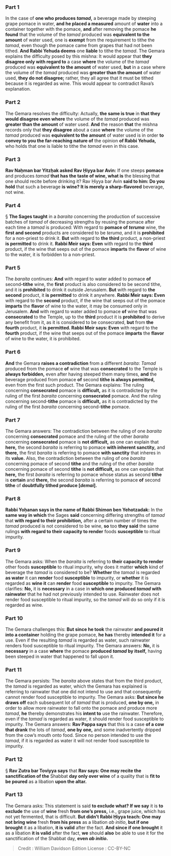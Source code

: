 
### Part 1
In the case of <b>one who produces <i>tamad</i>,</b> a beverage made by steeping grape pomace in water, <b>and he placed a measured</b> amount of <b>water</b> into a container together with the pomace, <b>and</b> after removing the pomace <b>he found</b> that the volume of the <i>tamad</i> produced was <b>equivalent to the amount</b> of water used, one is <b>exempt</b> from the requirement to tithe the <i>tamad</i>, even though the pomace came from grapes that had not been tithed. <b>And Rabbi Yehuda deems</b> one <b>liable</b> to tithe the <i>tamad</i>. The Gemara explains the difficulty posed by this mishna: It would appear that <b>they disagree only with regard to</b> a case <b>where</b> the volume of the <i>tamad</i> produced was <b>equivalent to the amount</b> of water used, <b>but</b> in a case where the volume of the <i>tamad</i> produced was <b>greater than the amount</b> of water used, <b>they do not disagree;</b> rather, they all agree that it must be tithed because it is regarded as wine. This would appear to contradict Rava’s explanation.

### Part 2
The Gemara resolves the difficulty: Actually, <b>the same is true</b> in <b>that they would disagree even where</b> the volume of the <i>tamad</i> produced was <b>greater than the amount</b> of water used. <b>And</b> the reason <b>that</b> the mishna records only that <b>they disagree</b> about a case <b>where</b> the volume of the <i>tamad</i> produced was <b>equivalent to the amount</b> of water used is in order <b>to convey to you the far-reaching nature of</b> the opinion <b>of Rabbi Yehuda,</b> who holds that one is liable to tithe the <i>tamad</i> even in this case.

### Part 3
<b>Rav Naḥman bar Yitzḥak asked Rav Ḥiyya bar Avin:</b> If one steeps <b>pomace</b> and produces <i>tamad</i> <b>that has the taste of wine, what is</b> the blessing that one should recite before drinking it? Rav Ḥiyya bar Avin <b>said to him: Do you hold</b> that such a beverage <b>is wine? It is merely a sharp-flavored</b> beverage, not wine.

### Part 4
§ <b>The Sages taught</b> in a <i>baraita</i> concerning the production of successive batches of <i>tamad</i> of decreasing strengths by reusing the pomace after each time a <i>tamad</i> is produced: With regard to <b>pomace of <i>teruma</i></b> wine, the <b>first and second</b> products are considered to be <i>teruma</i>, and it is <b>prohibited</b> for a non-priest to drink it. <b>But</b> with regard to <b>the third</b> product, a non-priest <b>is permitted</b> to drink it. <b>Rabbi Meir says: Even</b> with regard to the <b>third</b> product, if the wine that seeps out of the pomace <b>imparts</b> the <b>flavor</b> of wine to the water, it is forbidden to a non-priest.

### Part 5
The <i>baraita</i> continues: <b>And</b> with regard to water added to pomace <b>of</b> second<b>-tithe</b> wine, the <b>first</b> product is also considered to be second tithe, and it is <b>prohibited</b> to drink it outside Jerusalem. <b>But</b> with regard to <b>the second</b> product, it <b>is permitted</b> to drink it anywhere. <b>Rabbi Meir says: Even</b> with regard to the <b>second</b> product, if the wine that seeps out of the pomace <b>imparts</b> the <b>flavor</b> of wine to the water, it may be consumed only in Jerusalem. <b>And</b> with regard to water added to pomace <b>of</b> wine that was <b>consecrated</b> to the Temple, up to the <b>third</b> product it is <b>prohibited</b> to derive any benefit from it, as it is considered to be consecrated, <b>but</b> from <b>the fourth</b> product, it <b>is permitted. Rabbi Meir says: Even</b> with regard to the <b>fourth</b> product, if the wine that seeps out of the pomace <b>imparts</b> the <b>flavor</b> of wine to the water, it is prohibited.

### Part 6
<b>And</b> the Gemara <b>raises a contradiction</b> from a different <i>baraita</i>: <i>Tamad</i> produced from the pomace <b>of</b> wine that was <b>consecrated</b> to the Temple is <b>always forbidden,</b> even after having steeped them many times, <b>and</b> the beverage produced from pomace <b>of</b> second <b>tithe is always permitted,</b> even from the first such product. The Gemara explains: The ruling concerning <b>consecrated</b> pomace is <b>difficult,</b> as it is contradicted by the ruling of the first <i>baraita</i> concerning <b>consecrated</b> pomace. And the ruling concerning second-<b>tithe</b> pomace is <b>difficult,</b> as it is contradicted by the ruling of the first <i>baraita</i> concerning second-<b>tithe</b> pomace.

### Part 7
The Gemara answers: The contradiction between the ruling of one <i>baraita</i> concerning <b>consecrated</b> pomace and the ruling of the other <i>baraita</i> concerning <b>consecrated</b> pomace is <b>not difficult,</b> as one can explain that <b>here,</b> the second <i>baraita</i> is referring to pomace <b>with inherent sanctity,</b> and <b>there,</b> the first <i>baraita</i> is referring to pomace <b>with sanctity</b> that inheres in its <b>value.</b> Also, the contradiction between the ruling of one <i>baraita</i> concerning pomace of second <b>tithe</b> and the ruling of the other <i>baraita</i> concerning pomace of second <b>tithe</b> is <b>not difficult,</b> as one can explain that <b>here,</b> the first <i>baraita</i> is referring to pomace whose status as second <b>tithe</b> is <b>certain</b> and <b>there,</b> the second <i>baraita</i> is referring to pomace <b>of</b> second <b>tithe</b> of <b>doubtfully tithed produce [<i>demai</i>].</b>

### Part 8
<b>Rabbi Yoḥanan says in the name of Rabbi Shimon ben Yehotzadak:</b> In the <b>same way in which</b> the Sages <b>said</b> concerning differing strengths of <i>tamad</i> that <b>with regard to their prohibition,</b> after a certain number of times the <i>tamad</i> produced is not considered to be wine, <b>so</b> too <b>they said</b> the same rulings <b>with regard to their capacity to render</b> foods <b>susceptible</b> to ritual impurity.

### Part 9
The Gemara asks: When the <i>baraita</i> is referring to <b>their capacity to render</b> other foods <b>susceptible</b> to ritual impurity, why does it matter <b>which</b> kind of beverage the <i>tamad</i> is considered to be? <b>Whether</b> the <i>tamad</i> is regarded <b>as water</b> it can <b>render</b> food <b>susceptible</b> to impurity, or <b>whether</b> it is regarded as <b>wine it</b> can <b>render</b> food <b>susceptible</b> to impurity. The Gemara clarifies: <b>No,</b> it is <b>necessary</b> in a case in <b>which one produced <i>tamad</i> with rainwater</b> that he had not previously intended to use. Rainwater does not render food susceptible to ritual impurity, so the <i>tamad</i> will do so only if it is regarded as wine.

### Part 10
The Gemara challenges this: <b>But since he took</b> the rainwater <b>and poured it into a container</b> holding the grape pomace, <b>he has</b> thereby <b>intended it</b> for a use. Even if the resulting <i>tamad</i> is regarded as water, such rainwater renders food susceptible to ritual impurity. The Gemara answers: <b>No,</b> it is <b>necessary</b> in a case <b>where</b> the pomace <b>produced <i>tamad</i> by itself,</b> having been steeped in water that happened to fall upon it.

### Part 11
The Gemara persists: The <i>baraita</i> above states that from the third product, the <i>tamad</i> is regarded as water, which the Gemara has explained is referring to rainwater that one did not intend to use and that consequently cannot render food susceptible to impurity. The Gemara asks: <b>But since he draws off</b> each subsequent lot of <i>tamad</i> that is produced, <b>one by one,</b> in order to allow more rainwater to fall onto the pomace and produce more <i>tamad</i>, <b>he</b> thereby demonstrates his <b>intent to</b> use the rainwater. Therefore, even if the <i>tamad</i> is regarded as water, it should render food susceptible to impurity. The Gemara answers: <b>Rav Pappa says</b> that this is a case <b>of a cow that drank</b> the lots of <i>tamad</i>, <b>one by one,</b> and some inadvertently dripped from the cow’s mouth onto food. Since no person intended to use the <i>tamad</i>, if it is regarded as water it will not render food susceptible to impurity.

### Part 12
§ <b>Rav Zutra bar Toviyya says</b> that <b>Rav says: One may recite the sanctification of the</b> Shabbat <b>day only over wine</b> of a quality that is <b>fit to be poured</b> as a libation <b>upon the altar.</b>

### Part 13
The Gemara asks: This statement is said <b>to exclude what? If we say</b> it is <b>to exclude</b> the use of <b>wine</b> fresh <b>from one’s press,</b> i.e., grape juice, which has not yet fermented, that is difficult. <b>But didn’t Rabbi Ḥiyya teach: One may not bring wine</b> fresh <b>from his press</b> as a libation <i>ab initio</i>, <b>but if one brought</b> it as a libation, <b>it is valid</b> after the fact. <b>And since if one brought</b> it as a libation <b>it is valid</b> after the fact, <b>we</b> should <b>also</b> be able to use it for the sanctification of the Shabbat day, <b>even <i>ab initio</i>.</b>

>Credit : William Davidson Edition
>License : CC-BY-NC